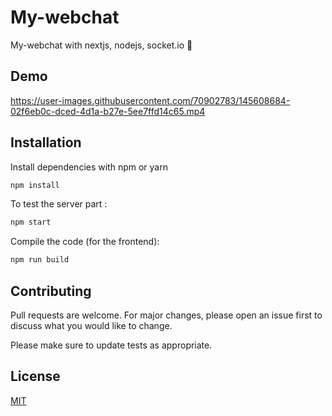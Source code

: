 # My-webchat
My-webchat with nextjs, nodejs, socket.io 💭 

## Demo



https://user-images.githubusercontent.com/70902783/145608684-02f6eb0c-dced-4d1a-b27e-5ee7ffd14c65.mp4



## Installation

Install dependencies with npm or yarn

```bash
npm install
```
To test the server part :
```bash
npm start
```

Compile the code (for the frontend):
```bash
npm run build
```
## Contributing
Pull requests are welcome. For major changes, please open an issue first to discuss what you would like to change.

Please make sure to update tests as appropriate.

## License
[MIT](https://choosealicense.com/licenses/mit/)
